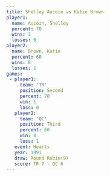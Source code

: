 ```yaml
---
title: Shelley Aucoin vs Katie Brown
player1:               
  name: Aucoin, Shelley
  percent: 70          
  wins: 1              
  losses: 0            
player2:               
  name: Brown, Katie   
  percent: 60          
  wins: 0              
  losses: 1            
games:
 - player1:          
     team: 'TR'      
     position: Second
     percent: 70     
     win: 1          
     loss: 0         
   player2:         
     team: 'QC'     
     position: Third
     percent: 60    
     win: 0         
     loss: 1        
   event: Hearts       
   year: 1991          
   draw: Round Robin(9)
   score: TR 7 - QC 6  
---
```

